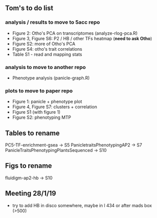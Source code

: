 
## Tom's to do list

### analysis / results to move to 5acc repo

- Figure 2: Otho's PCA on transcriptomes (analyze-rlog-pca.R)
- Figure 3, Figure S6: P2 / HB / other TFs heatmap (**need to ask Otho**)
- Figure S2: more of Otho's PCA 
- Figure S4: otho's trait correlations
- Table S1 - read and mapping stats

### analysis to move to another repo

- Phenotype analysis (panicle-graph.R)

### plots to move to paper repo

- Figure 1: panicle + phenotype plot
- Figure 4, Figure S7: clusters + correlation
- Figure S1 (with figure 1)
- Figure S2: phenotyping MTP

## Tables to rename 

PC5-TF-enrichment-gsea -> S5
PanicletraitsPhenotypingAP2 -> S7
PanicleTraitsPhenotypingPlantsSequenced -> S10

## Figs to rename

fluidigm-ap2-hb -> S10

## Meeting 28/1/19
- try to add HB in disco somewhere, maybe in l 434 or after mads box (>500)